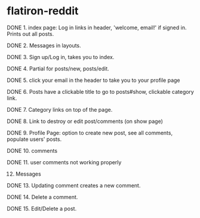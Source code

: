 # flatiron-reddit

DONE 1. index page: Log in links in header, 'welcome, email!' if signed in.
      Prints out all posts.

DONE 2. Messages in layouts.

DONE 3. Sign up/Log in, takes you to index.

DONE 4. Partial for posts/new, posts/edit.



DONE 5. click your email in the header to take you to your profile page

DONE 6. Posts have a clickable title to go to posts#show, clickable category link.

DONE 7. Category links on top of the page.

DONE 8. Link to destroy or edit post/comments (on show page)

DONE 9. Profile Page: option to create new post, see all comments, populate users' posts.

DONE 10. comments

DONE 11. user comments not working properly

12. Messages

DONE 13. Updating comment creates a new comment.

DONE 14. Delete a comment.

DONE 15. Edit/Delete a post.
